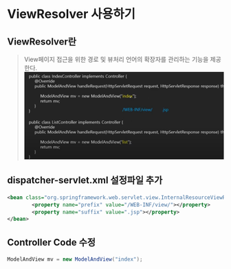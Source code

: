 # ViewResolver 사용하기
## ViewResolver란
> View페이지 접근을 위한 경로 및 뷰처리 언어의 확장자를 관리하는 기능을 제공한다.
![image](viewResolver.png)

## dispatcher-servlet.xml 설정파일 추가
```xml
<bean class="org.springframework.web.servlet.view.InternalResourceViewResolver">
    	<property name="prefix" value="/WEB-INF/view/"></property>
    	<property name="suffix" value=".jsp"></property>
</bean>
```

## Controller Code 수정
```java
ModelAndView mv = new ModelAndView("index");
```
